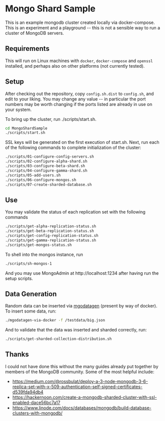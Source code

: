 # Mongo Shard Sample

This is an example mongodb cluster created locally via docker-compose.  This is an experiment and a playground --
this is not a sensible way to run a cluster of MongoDB servers.

## Requirements

This will run on Linux machines with ```docker```, ```docker-compose``` and ```openssl``` installed, and perhaps also on
other platforms (not currently tested).

## Setup

After checking out the repository, copy ```config.sh.dist``` to ```config.sh```, and edit to your liking.
You may change any value -- in particular the port numbers may be worth changing if the 
ports listed are already in use on your system.

To bring up the cluster, run ./scripts/start.sh.
```bash
cd MongoShardSample
./scripts/start.sh
```
SSL keys will be generated on the first execution of start.sh.  Next, run each of the 
following commands to complete initialization of the cluster:
```bash
./scripts/01-configure-config-servers.sh
./scripts/02-configure-alpha-shard.sh
./scripts/03-configure-beta-shard.sh
./scripts/04-configure-gamma-shard.sh
./scripts/05-add-users.sh
./scripts/06-configure-mongos.sh
./scripts/07-create-sharded-database.sh
```

## Use

You may validate the status of each replication set with the following commands

```bash
./scripts/get-alpha-replication-status.sh
./scripts/get-beta-replication-status.sh
./scripts/get-config-replication-status.sh
./scripts/get-gamma-replication-status.sh
./scripts/get-mongos-status.sh
```

To shell into the mongos instance, run
```bash
./scripts/sh-mongos-1
```
And you may use MongoAdmin at http://localhost:1234 after having run the setup scripts.


## Data Generation

Random data can be inserted via [mgodatagen](https://github.com/feliixx/mgodatagen) (present by way of docker).  To insert some data, run:
```bash
./mgodatagen-via-docker -f /testdata/big.json
```
And to validate that the data was inserted and sharded correctly, run:
```bash
./scripts/get-sharded-collection-distribution.sh
```

## Thanks

I could not have done this without the many guides already put together by members of the MongoDB community.  Some of the most helpful include:

* https://medium.com/@rossbulat/deploy-a-3-node-mongodb-3-6-replica-set-with-x-509-authentication-self-signed-certificates-d539fda94db4
* https://hackernoon.com/create-a-mongodb-sharded-cluster-with-ssl-enabled-dace56bc7a17
* https://www.linode.com/docs/databases/mongodb/build-database-clusters-with-mongodb/

